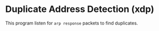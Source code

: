 # Duplicate Address Detection (xdp)
This program listen for `arp response` packets to find duplicates.
